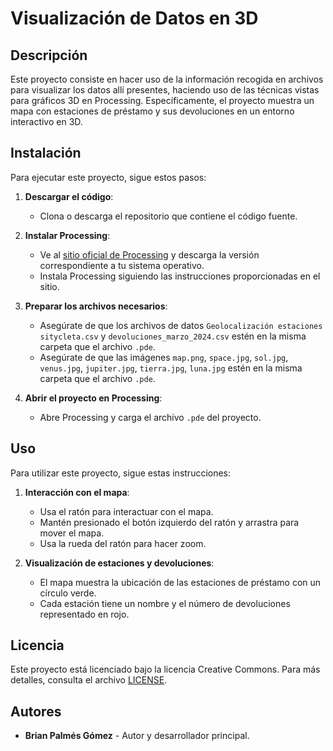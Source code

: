 # Visualización de Datos en 3D

## Descripción

Este proyecto consiste en hacer uso de la información recogida en archivos para visualizar los datos allí presentes, haciendo uso de las técnicas vistas para gráficos 3D en Processing. Específicamente, el proyecto muestra un mapa con estaciones de préstamo y sus devoluciones en un entorno interactivo en 3D.

## Instalación

Para ejecutar este proyecto, sigue estos pasos:

1. **Descargar el código**:
   - Clona o descarga el repositorio que contiene el código fuente.

2. **Instalar Processing**:
   - Ve al [sitio oficial de Processing](https://processing.org/download/) y descarga la versión correspondiente a tu sistema operativo.
   - Instala Processing siguiendo las instrucciones proporcionadas en el sitio.

3. **Preparar los archivos necesarios**:
   - Asegúrate de que los archivos de datos `Geolocalización estaciones sitycleta.csv` y `devoluciones_marzo_2024.csv` estén en la misma carpeta que el archivo `.pde`.
   - Asegúrate de que las imágenes `map.png`, `space.jpg`, `sol.jpg`, `venus.jpg`, `jupiter.jpg`, `tierra.jpg`, `luna.jpg` estén en la misma carpeta que el archivo `.pde`.

4. **Abrir el proyecto en Processing**:
   - Abre Processing y carga el archivo `.pde` del proyecto.

## Uso

Para utilizar este proyecto, sigue estas instrucciones:

1. **Interacción con el mapa**:
   - Usa el ratón para interactuar con el mapa.
   - Mantén presionado el botón izquierdo del ratón y arrastra para mover el mapa.
   - Usa la rueda del ratón para hacer zoom.

2. **Visualización de estaciones y devoluciones**:
   - El mapa muestra la ubicación de las estaciones de préstamo con un círculo verde.
   - Cada estación tiene un nombre y el número de devoluciones representado en rojo.

## Licencia

Este proyecto está licenciado bajo la licencia Creative Commons. Para más detalles, consulta el archivo [LICENSE](LICENSE).

## Autores

- **Brian Palmés Gómez** - Autor y desarrollador principal.


